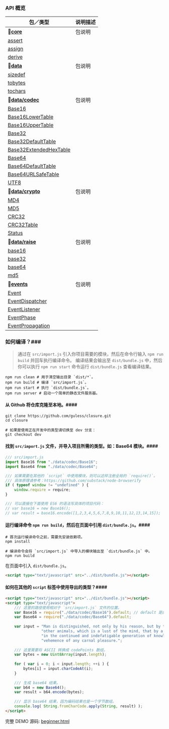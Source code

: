 ### API 概览 ###
| 包／类型 | 说明描述 
|-----------------------------------------------|-------------
| **:small_red_triangle_down:[core][_core]** | 包说明
| [assert][_assert] |
| [assign][_assign] |
| [derive][_derive] |
| **:small_red_triangle_down:[data][_data]** | 包说明
| [sizedef][_sizedef] |
| [tobytes][_tobytes] |
| [tochars][_tochars] |
| **:small_red_triangle_down:[data/codec][_data_codec]** | 包说明
| [Base16][_base16] | 
| [Base16LowerTable][_base16lowertable] | 
| [Base16UpperTable][_base16uppertable] |
| [Base32][_base32] |
| [Base32DefaultTable][_base32defaulttable] |
| [Base32ExtendedHexTable][_base32extendedhextable] |
| [Base64][_base64] |
| [Base64DefaultTable][_base64defaulttable] |
| [Base64URLSafeTable][_base64urlsafetable] |
| [UTF8][_utf8] |
| **:small_red_triangle_down:[data/crypto][_data_crypto]** | 包说明
| [MD4][_md4] |
| [MD5][_md5] |
| [CRC32][_crc32] |
| [CRC32Table][_crc32_table] |
| [Status][_status] |
| **:small_red_triangle_down:[data/raise][_data_raise]** | 包说明
| [base16][_base16_raise] |
| [base32][_base32_raise] | 
| [base64][_base64_raise] | 
| [md5][_md5_raise] |
| **:small_red_triangle_down:[events][_events]** | 包说明
| [Event][_event] | 
| [EventDispatcher][_eventdispatcher] | 
| [EventListener][_eventlistener] |
| [EventPhase][_eventphase] | 
| [EventPropagation][_eventpropagation] | 

[_core]: https://github.com/guless/closure/blob/dev/src/core/
[_assert]: https://github.com/guless/closure/blob/dev/src/core/assert.js
[_assign]: https://github.com/guless/closure/blob/dev/src/core/assign.js
[_derive]: https://github.com/guless/closure/blob/dev/src/core/derive.js

[_data]: https://github.com/guless/closure/blob/dev/src/data/
[_sizedef]: https://github.com/guless/closure/blob/dev/src/data/sizedef.js
[_tobytes]: https://github.com/guless/closure/blob/dev/src/data/tobytes.js
[_tochars]: https://github.com/guless/closure/blob/dev/src/data/tochars.js

[_data_codec]: https://github.com/guless/closure/blob/dev/src/data/codec/
[_base16]: https://github.com/guless/closure/blob/dev/src/data/codec/Base16.js
[_base16lowertable]: https://github.com/guless/closure/blob/dev/src/data/codec/Base16LowerTable.js
[_base16uppertable]: https://github.com/guless/closure/blob/dev/src/data/codec/Base16UpperTable.js
[_base32]: https://github.com/guless/closure/blob/dev/src/data/codec/Base32.js
[_base32defaulttable]: https://github.com/guless/closure/blob/dev/src/data/codec/Base32DefaultTable.js
[_base32extendedhextable]: https://github.com/guless/closure/blob/dev/src/data/codec/Base32ExtendedHexTable.js
[_base64]: https://github.com/guless/closure/blob/dev/src/data/codec/Base64.js
[_base64defaulttable]: https://github.com/guless/closure/blob/dev/src/data/codec/Base64DefaultTable.js
[_base64urlsafetable]: https://github.com/guless/closure/blob/dev/src/data/codec/Base64URLSafeTable.js
[_utf8]: https://github.com/guless/closure/blob/dev/src/data/codec/UTF8.js

[_data_crypto]: https://github.com/guless/closure/blob/dev/src/data/crypto/
[_md4]: https://github.com/guless/closure/blob/dev/src/data/crypto/MD4.js
[_md5]: https://github.com/guless/closure/blob/dev/src/data/crypto/MD5.js
[_crc32]: https://github.com/guless/closure/blob/dev/src/data/crypto/CRC32.js
[_crc32_table]: https://github.com/guless/closure/blob/dev/src/data/crypto/CRC32Table.js
[_status]: https://github.com/guless/closure/blob/dev/src/data/crypto/Status.js

[_data_raise]: https://github.com/guless/closure/blob/dev/src/data/raise/
[_base16_raise]: https://github.com/guless/closure/blob/dev/src/data/raise/base16.js
[_base32_raise]: https://github.com/guless/closure/blob/dev/src/data/raise/base32.js
[_base64_raise]: https://github.com/guless/closure/blob/dev/src/data/raise/base64.js
[_md5_raise]: https://github.com/guless/closure/blob/dev/src/data/raise/md5.js

[_events]: https://github.com/guless/closure/blob/dev/src/events/
[_event]: https://github.com/guless/closure/blob/dev/src/events/Event.js
[_eventdispatcher]: https://github.com/guless/closure/blob/dev/src/events/EventDispatcher.js
[_eventlistener]: https://github.com/guless/closure/blob/dev/src/events/EventListener.js
[_eventphase]: https://github.com/guless/closure/blob/dev/src/events/EventPhase.js
[_eventpropagation]: https://github.com/guless/closure/blob/dev/src/events/EventPropagation.js


### 如何编译？###
>通过在 `src/import.js` 引入你项目需要的模块，然后在命令行输入 `npm run build` 并回车执行编译命令。
编译结果会输出至 `dist/bundle.js` 中，然后你可以执行 `npm run start` 命令运行 `dist/bundle.js`
查看编译结果。
```shell
npm run clean # 用于清空输出目录 `dist/*`。
npm run build # 编译 `src/import.js`。
npm run start # 执行 `dist/bundle.js`。
npm run server # 启动一个简单的静态文件服务器。
```

#### 从 Github 将仓库克隆至本地。####
```shell
git clone https://github.com/guless/closure.git
cd closure

# 如果是使用正在开发中的类型请切换至 dev 分支：
git checkout dev
```

#### 找到 `src/import.js` 文件，并导入项目所需的类型。如：Base64 模块。####
```javascript
/// src/import.js
import Base16 from "./data/codec/Base16";
import Base64 from "./data/codec/Base64";

/// 如果需要在其他的 `script` 中使用模块，则可以这样注册全局的 `require()`。
/// 具体原理请参考：https://github.com/substack/node-browserify
if ( typeof window != "undefined" ) {
    window.require = require;
}

/// 可以直接在下面使用 ES6 的语法写具体的项目代码：
// var base16 = new Base16();
// var result = base16.encode([1,2,3,4,5,6,7,8,9,10,11,12,13,14,15]);
```

#### 运行编译命令 `npm run build`，然后在页面中引用 `dist/bundle.js`。####
```shell
# 首次运行编译命令之前，需要先安装依赖项。
npm install

# 编译命令会将 `src/import.js` 中导入的模块输出至 `dist/bundle.js` 中。
npm run build
```
在页面中引入 `dist/bundle.js`。
```html
<script type="text/javascript" src="../dist/bundle.js"></script>
```

#### 如何在其他的 `script` 标签中使用导出的类型？####
```html
<script type="text/javascript" src="../dist/bundle.js"></script>
<script type="text/javascript">
    /// 这里的路径使用相对于 `src/import.js` 文件的位置。
    var Base16 = require("./data/codec/Base16").default; // default 是由于 ES6 语法的 `export default`。
    var Base64 = require("./data/codec/Base64").default;
    
    var input = "Man is distinguished, not only by his reason, but by this singular passion from " + 
                "other animals, which is a lust of the mind, that by a perseverance of delight " + 
                "in the continued and indefatigable generation of knowledge, exceeds the short " +
                "vehemence of any carnal pleasure.";
                
    /// 这里需要将 ASCII 转换成 codePoints 数组。
    var bytes = new Uint8Array(input.length);
    
    for ( var i = 0; i < input.length; ++i ) {
        bytes[i] = input.charCodeAt(i);
    }
    
    /// 生成 base64 结果。
    var b64 = new Base64();
    var result = b64.encode(bytes);
    
    /// 显示 base64 结果，因为编码结果也是一个字节数组。
    console.log( String.fromCharCode.apply(String, result) );
</script>
```

完整 DEMO 源码: [beginner.html](https://github.com/guless/closure/tree/dev/html/beginner.html)